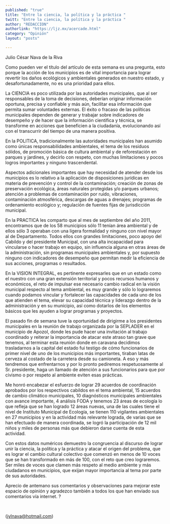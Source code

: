 ```yaml
---
published: "true"
title: "Entre la ciencia, la política y la práctica "
twitt: "Entre la ciencia, la política y la práctica "
author: "REDACCION"
authorlink: "https://ljz.mx/acercade.html"
category: "Opinión"
layout: "posts"

---
```



  Julio César Nava de la Riva



Como pueden ver el título del artículo de esta semana es una pregunta, esto porque la acción de los municipios es de vital importancia para lograr revertir los daños ecológicos y ambientales generados en nuestro estado, y desafortunadamente, no es una prioridad para ellos.  

  La CIENCIA es poco utilizada por las autoridades municipales, que al ser responsables de la toma de decisiones, deberían originar información oportuna, precisa y confiable y más aún, facilitar esa información que permita sumar voluntades externas. El éxito o fracaso de las políticas municipales dependen de generar y trabajar sobre indicadores de desempeño y de hacer que la información científica y técnica, se transforme en acciones que beneficien a la ciudadanía, evolucionando así con el transcurrir del tiempo de una manera positiva.



  En la POLITICA, tradicionalmente las autoridades municipales han asumido como únicas responsabilidades ambientales, el tema de los residuos sólidos, de promoción básica de cultura ambiental y de reforestación en parques y jardines, y decirlo con respeto, con muchas limitaciones y pocos logros importantes y ninguno trascendental.



  Aspectos adicionales importantes que hay necesidad de atender desde los municipios es lo relativo a la aplicación de disposiciones jurídicas en materia de prevención y control de la contaminación; creación de zonas de preservación ecológica, áreas naturales protegidas y/o parques urbanos; atención a problemas de contaminación por ruido, vibraciones, contaminación atmosférica, descargas de aguas a drenajes; programas de ordenamiento ecológico y; regulación de fuentes fijas de jurisdicción municipal.



  En la PRACTICA les comparto que al mes de septiembre del año 2011, encontramos que de los 58 municipios sólo 11 tenían área ambiental y de ellos sólo 3 operaban con una ligera formalidad y ninguno con nivel mayor al de Departamento. Todos ellos con grandes limitaciones, poco apoyo del Cabildo y del presidente Municipal, con una alta incapacidad para vincularse o hacer trabajo en equipo, sin influencia alguna en otras áreas de la administración, sin programas municipales ambientales y, por supuesto ninguno con indicadores de desempeño que permitan medir la eficiencia de sus acciones, programas o resultados.



  En la VISION INTEGRAL, es pertinente expresarles que en un estado como el nuestro con una gran extensión territorial y pocos recursos humanos y económicos, el reto de impulsar ese necesario cambio radical en la visión municipal respecto al tema ambiental, es muy grande y sólo lo lograremos cuando podamos vincular y fortalecer las capacidades de cada uno de los que atienden el tema, elevar su capacidad técnica y liderazgo dentro de la administración y en su municipio, así como dotarlos de los elementos básicos que les ayuden a lograr programas y proyectos.



  El pasado fin de semana tuve la oportunidad de dirigirme a los presidentes municipales en la reunión de trabajo organizada por la SEPLADER en el municipio de Apozol, donde les pude hacer una invitación al trabajo coordinado y reiterar la importancia de atacar este atraso tan grave que tenemos, al terminar esta reunión donde en caravana decidimos trasladarnos a la capital del estado fui testigo de cómo funcionarios de primer nivel de uno de los municipios más importantes, tiraban latas de cerveza al costado de la carretera desde su camioneta. A eso y más tendremos que enfrentarnos y por lo pronto pediremos respetuosamente al Sr. presidente, haga un llamado de atención a sus funcionarios para que por civismo o por respeto al ambiente eviten esas prácticas.



  Me honró encabezar el esfuerzo de lograr 29 acuerdos de coordinación aprobados por los respectivos cabildos en el tema ambiental, 15 acuerdos de cambio climático municipales, 10 diagnósticos municipales ambientales con avance importante, 4 análisis FODA y tenemos 23 áreas de ecología lo que refleja que se han logrado 12 áreas nuevas, una de las cuales tiene el nivel de Instituto Municipal de Ecología, se tienen 110 vigilantes ambientales en 27 municipios y en la actividad más relevante lograda, de varias que se han efectuado de manera coordinada, se logró la participación de 12 mil niños y miles de personas más que debieron darse cuenta de esta actividad.



  Con estos datos numéricos demuestro la congruencia al discurso de lograr unir la ciencia, la política y la práctica y atacar el origen del problema, que es lograr el cambio cultural colectivo que comenzó en menos de 10 voces que se han transformado en más de 100, con el reto que creo lograremos. Ser miles de voces que clamen más respeto al medio ambiente y más ciudadanos en municipios, que exijan mayor importancia al tema por parte de sus autoridades.



  Aprecio de antemano sus comentarios y observaciones para mejorar este espacio de opinión y agradezco también a todos los que han enviado sus comentarios vía internet. ?



   



  (jylnava@hotmail.com)

